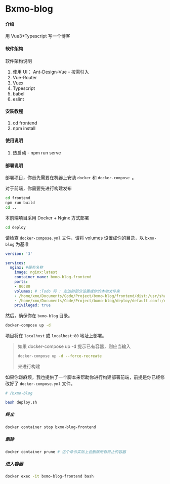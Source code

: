 # Bxmo-blog

#### 介绍
用 Vue3+Typescript 写一个博客

#### 软件架构
软件架构说明

1. 使用 UI： Ant-Design-Vue - 按需引入
2. Vue-Router
3. Vuex
4. Typescript
5. babel
6. eslint


#### 安装教程

1.  cd frontend
2.  npm install

#### 使用说明

1.  热启动 - npm run serve

#### 部署说明

部署项目，你首先需要在机器上安装 `docker` 和 `docker-compose `。

对于前端，你需要先进行构建发布

```bash
cd frontend
npm run build
cd ..
```

本前端项目采用 Docker + Nginx 方式部署

```bash
cd deploy
```

请检查 `docker-compose.yml` 文件，请将 volumes 设置成你的目录，以 `bxmo-blog` 为基准

```yml
version: '3'

services:  
  nginx: #服务名称
    image: nginx:latest
    container_name: bxmo-blog-frontend
    ports:
    - 80:80
    volumes: # :Todo 将 : 左边的部分设置成你的本地文件夹
    - /home/xmo/Documents/Code/Project/bxmo-blog/frontend/dist:/usr/share/nginx/html
    - /home/xmo/Documents/Code/Project/bxmo-blog/deploy/default.conf:/etc/nginx/conf.d/default.conf
    privileged: true
```

然后，确保你在 `bxmo-blog` 目录。

```bash
docker-compose up -d
```

项目将在 `localhost` 或 `localhost:80` 地址上部署。

> 如果 docker-compose up -d 提示已有容器，则应当输入
>
> ```bash
> docker-compose up -d --force-recreate
> ```
>
> 来进行构建

如果你嫌麻烦，我也提供了一个脚本来帮助你进行构建部署前端，前提是你已经修改好了 `docker-compose.yml` 文件。

```bash
# /bxmo-blog

bash deploy.sh
```

##### 终止

```bash
docker container stop bxmo-blog-frontend
```

##### 删除

```bash
docker container prune # 这个命令实际上会删除所有终止的容器
```

##### 进入容器

```bash
docker exec -it bxmo-blog-frontend bash
```


